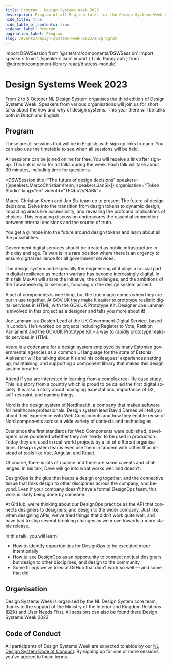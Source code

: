 ```yaml
---
title: Program · Design Systems Week 2023
description: Program of all English talks for the Design Systems Week 2023
hide_title: true
hide_table_of_contents: true
sidebar_label: Program
pagination_label: Program
slug: /events/design-systems-week-2023/en/program
---
```


import DSWSession from '@site/src/components/DSWSession'
import speakers from '../speakers.json'
import { Link, Paragraph } from '@utrecht/component-library-react/dist/css-module';

<div lang="en">

# Design Systems Week 2023

<Paragraph lead>
    From 2 to 5 October NL Design System organises the third edition of Design Systems Week. Speakers from various organisations will join us for short talks about the how and why of design systems. This year there will be talks both in Dutch and English.
</Paragraph>

## Program

These are all sessions that will be in English, with sign up links to each. You can also use the <Link href="/events/design-systems-week-2023/en/timetable">timetable</Link> to see when all sessions will be held.

All sessions can be joined online for free. You will receive a link after sign-up. This link is valid for all talks during the week. Each talk will take about 30 minutes, including time for questions.

<DSWSession title="The future of design decisions" speakers={[speakers.MarcoChristianKrenn, speakers.JanSix]} organisation="Token Studio" lang="en" videoId="TFQbp2yNABk">

Marco-Christian Krenn and Jan Six team up to present The future of design decisions. Delve into the transition from design tokens to dynamic design, impacting areas like accessibility, and revealing the profound implications of choices. This engaging discussion underscores the essential connection between internal decisions and the source of truth.

You get a glimpse into the future around design tokens and learn about all the possibilities.

</DSWSession>

<DSWSession title="Design systems as public infrastructure" speakers={[speakers.MuAnChiou]} organisation="Public Digital Innovation Space, Cabinet Office, Taiwan" lang="en" videoId="_X2zQoL5okw">

Government digital services should be treated as public infrastructure in this day and age. Taiwan is in a rare position where there is an urgency to ensure digital resilience for all government services.

The design system and especially the engineering of it plays a crucial part in digital resilience as modern warfare has become increasingly digital. In this talk Mu-An will share the initiative, the challenges, and the ambitions of the Taiwanese digital services, focusing on the design system aspect.

</DSWSession>

<DSWSession title="The GOV.UK Prototype Kit" speakers={[speakers.JoeLanman]} lang="en" organisation="GOV.UK" videoId="PuxojwJ2OEE">

A set of components is one thing, but the true magic comes when they are put in use together. At GOV.UK they make it easier to prototype realistic digital services in HTML, with the GOV.UK Prototype Kit.
Designer Joe Lanman is involved in this project as a designer and tells you more about it!

Joe Lanman is a Design Lead at the UK Government Digital Service, based in London. He’s worked on projects including Register to Vote, Petition Parliament and the GOV.UK Prototype Kit – a way to rapidly prototype realistic services in HTML.
</DSWSession>

<DSWSession lang="en" title="Estonia Design System" speakers={[speakers.AleksandrBeliaev]} organisation="Nortal">

Veera is a codename for a design system employed by many Estonian governmental agencies as a common UI language for the state of Estonia. Aleksandr will be talking about his and his colleagues' experiences setting up, maintaining, and supporting a component library that makes this design system breathe.

Attend if you are interested in learning from a complex real-life case study. This is a story from a country which is proud to be called the first digital society. It is also a story about managing expectations, importance of DX, self-restraint, and naming things.
</DSWSession>

<DSWSession title="Design Systems & Web Components: what works & what doesn’t" speakers={[speakers.DavidDarnes]} lang="en" organisation="Nordhealth" videoId="QXHLivD5Y_Q">

Nord is the design system of Nordhealth, a company that makes software for healthcare professionals. Design system lead David Darnes will tell you about their experience with Web Components and how they enable reuse of Nord components across a wide variety of contexts and technologies.

Ever since the first standards for Web Components were published, developers have pondered whether they are ‘ready’ to be used in production. Today they are used in real-world projects by a lot of different organisations. Design system teams even use them in tandem with rather than instead of tools like Vue, Angular, and React.

Of course, there is lots of nuance and there are some caveats and challenges. In his talk, Dave will go into what works well and doesn’t.

</DSWSession>

<DSWSession title="DesignOps: designing the API of design teams" speakers={[speakers.InayailiLeon]} lang="en" organisation="GitHub" videoId="GYUcd17cLJM">

DesignOps is the glue that keeps a design org together, and the connective tissue that links design to other disciplines across the company, and beyond. Even if your company doesn’t have a formal DesignOps team, this work is likely being done by someone.

At GitHub, we’re thinking about our DesignOps practice as the API that connects designers to designers, and design to the wider company. Just like when designing APIs, we’ve tried things that didn’t work quite well, and have had to ship several breaking changes as we move towards a more stable release.

In this talk, you will learn:

- How to identify opportunities for DesignOps to be executed more intentionally
- How to see DesignOps as an opportunity to connect not just designers, but design to other disciplines, and design to the community
- Some things we’ve tried at GitHub that didn’t work so well — and some that did

</DSWSession>

## Organisation

Design Systems Week is organised by the NL Design System core team, thanks to the support of the Ministry of the Interior and Kingdom Relations (BZK) and <Link href="https://international.gebruikercentraal.nl">User Needs First</Link>. All sessions can also be found there <Link href="https://international.gebruikercentraal.nl/design-systems-week-2023/">Design Systems Week 2023</Link>

## Code of Conduct

All participants of Design Systems Week are expected to abide by our [NL Design System Code of Conduct](https://github.com/nl-design-system/.github/blob/main/CODE_OF_CONDUCT.md). By signing up for one or more sessions you've agreed to these terms.

</div>
